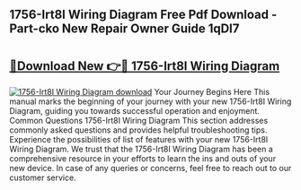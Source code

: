 ## 1756-Irt8I Wiring Diagram Free Pdf Download - Part-cko New Repair Owner Guide 1qDI7

# <h2><a href="http://dfikazq.blite.top/?on=1756-Irt8I+Wiring+Diagram">🔗Download New 👉🔴 1756-Irt8I Wiring Diagram</a></h2>

[![1756-Irt8I Wiring Diagram download](https://i.imgur.com/lujVjoI.png)](http://dfikazq.blite.top/?on=1756-Irt8I+Wiring+Diagram)
Your Journey Begins Here This manual marks the beginning of your journey with your new 1756-Irt8I Wiring Diagram, guiding you towards successful operation and enjoyment. Common Questions 1756-Irt8I Wiring Diagram This section addresses commonly asked questions and provides helpful troubleshooting tips. Experience the possibilities of list of features with your new 1756-Irt8I Wiring Diagram. We trust that the 1756-Irt8I Wiring Diagram has been a comprehensive resource in your efforts to learn the ins and outs of your new device. In case of any queries or concerns, feel free to reach out to our customer service.
